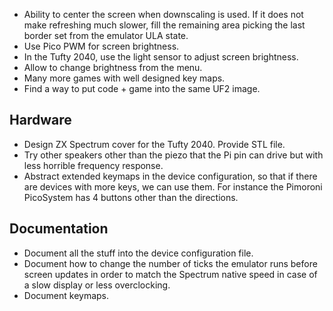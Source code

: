 * Ability to center the screen when downscaling is used. If it does not make refreshing much slower, fill the remaining area picking the last border set from the emulator ULA state.
* Use Pico PWM for screen brightness.
* In the Tufty 2040, use the light sensor to adjust screen brightness.
* Allow to change brightness from the menu.
* Many more games with well designed key maps.
* Find a way to put code + game into the same UF2 image.

## Hardware

* Design ZX Spectrum cover for the Tufty 2040. Provide STL file.
* Try other speakers other than the piezo that the Pi pin can drive but with less horrible frequency response.
* Abstract extended keymaps in the device configuration, so that if there are devices with more keys, we can use them. For instance the Pimoroni PicoSystem has 4 buttons other than the directions.

## Documentation

* Document all the stuff into the device configuration file.
* Document how to change the number of ticks the emulator runs before screen updates in order to match the Spectrum native speed in case of a slow display or less overclocking.
* Document keymaps.
